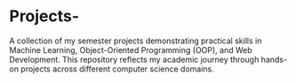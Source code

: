 # Projects-
A collection of my semester projects demonstrating practical skills in Machine Learning, Object-Oriented Programming (OOP), and Web Development. This repository reflects my academic journey through hands-on projects across different computer science domains.
